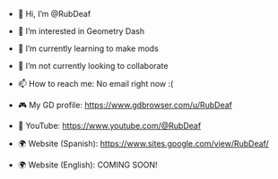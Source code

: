 - 👋 Hi, I’m @RubDeaf
- 👀 I’m interested in Geometry Dash
- 🌱 I’m currently learning to make mods
- 💞️ I’m not currently looking to collaborate
- 📫 How to reach me: No email right now :(

- 🎮 My GD profile: https://www.gdbrowser.com/u/RubDeaf
- 🎥 YouTube: https://www.youtube.com/@RubDeaf
- 🌍 Website (Spanish): https://www.sites.google.com/view/RubDeaf/
- 🌍 Website (English): COMING SOON!


  
<!---
RubDeaf/RubDeaf is a ✨ special ✨ repository because its `README.md` (this file) appears on your GitHub profile.
You can click the Preview link to take a look at your changes.
--->
